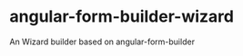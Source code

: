 angular-form-builder-wizard
===========================

An Wizard builder based on angular-form-builder
